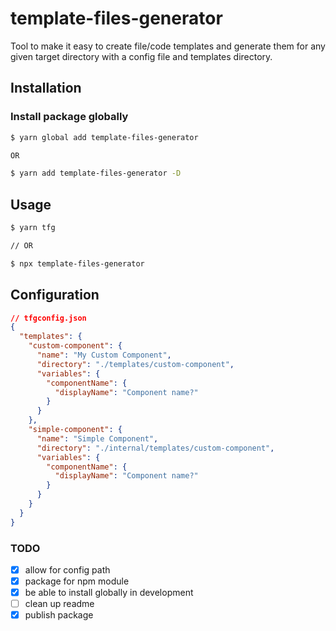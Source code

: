 # template-files-generator

Tool to make it easy to create file/code templates and generate them for any given target directory with a config file and templates directory.

## Installation

### Install package globally

```bash
$ yarn global add template-files-generator

OR

$ yarn add template-files-generator -D
```

## Usage

```bash
$ yarn tfg

// OR

$ npx template-files-generator
```

## Configuration

```json
// tfgconfig.json
{
  "templates": {
    "custom-component": {
      "name": "My Custom Component",
      "directory": "./templates/custom-component",
      "variables": {
        "componentName": {
          "displayName": "Component name?"
        }
      }
    },
    "simple-component": {
      "name": "Simple Component",
      "directory": "./internal/templates/custom-component",
      "variables": {
        "componentName": {
          "displayName": "Component name?"
        }
      }
    }
  }
}
```

### TODO

- [x] allow for config path
- [x] package for npm module
- [x] be able to install globally in development
- [ ] clean up readme
- [x] publish package
